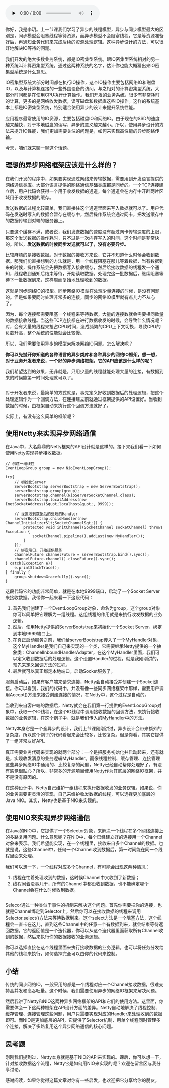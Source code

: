<audio id="audio" title="11 | 如何实现高性能的异步网络传输？" controls="" preload="none"><source id="mp3" src="https://static001.geekbang.org/resource/audio/80/c5/80b1c8378ab20dd5dece5250289766c5.mp3"></audio>

你好，我是李玥。上一节课我们学习了异步的线程模型，异步与同步模型最大的区别是，同步模型会阻塞线程等待资源，而异步模型不会阻塞线程，它是等资源准备好后，再通知业务代码来完成后续的资源处理逻辑。这种异步设计的方法，可以很好地解决IO等待的问题。

我们开发的绝大多数业务系统，都是IO密集型系统。跟IO密集型系统相对的另一种系统叫计算密集型系统。通过这两种系统的名字，估计你也能大概猜出来IO密集型系统是什么意思。

IO密集型系统大部分时间都在执行IO操作，这个IO操作主要包括网络IO和磁盘IO，以及与计算机连接的一些外围设备的访问。与之相对的计算密集型系统，大部分时间都是在使用CPU执行计算操作。我们开发的业务系统，很少有非常耗时的计算，更多的是网络收发数据，读写磁盘和数据库这些IO操作。这样的系统基本上都是IO密集型系统，特别适合使用异步的设计来提升系统性能。

应用程序最常使用的IO资源，主要包括磁盘IO和网络IO。由于现在的SSD的速度越来越快，对于本地磁盘的读写，异步的意义越来越小。所以，使用异步设计的方法来提升IO性能，我们更加需要关注的问题是，如何来实现高性能的异步网络传输。

今天，咱们就来聊一聊这个话题。

## 理想的异步网络框架应该是什么样的？

在我们开发的程序中，如果要实现通过网络来传输数据，需要用到开发语言提供的网络通信类库。大部分语言提供的网络通信基础类库都是同步的。一个TCP连接建立后，用户代码会获得一个用于收发数据的通道，每个通道会在内存中开辟两片区域用于收发数据的缓存。

发送数据的过程比较简单，我们直接往这个通道里面来写入数据就可以了。用户代码在发送时写入的数据会暂存在缓存中，然后操作系统会通过网卡，把发送缓存中的数据传输到对端的服务器上。

只要这个缓存不满，或者说，我们发送数据的速度没有超过网卡传输速度的上限，那这个发送数据的操作耗时，只不过是一次内存写入的时间，这个时间是非常快的。所以，**发送数据的时候同步发送就可以了，没有必要异步。**

比较麻烦的是接收数据。对于数据的接收方来说，它并不知道什么时候会收到数据。那我们能直接想到的方法就是，用一个线程阻塞在那儿等着数据，当有数据到来的时候，操作系统会先把数据写入接收缓存，然后给接收数据的线程发一个通知，线程收到通知后结束等待，开始读取数据。处理完这一批数据后，继续阻塞等待下一批数据到来，这样周而复始地处理收到的数据。

<img src="https://static001.geekbang.org/resource/image/4c/b2/4c94c5e1e437ac087ef3b50acf8dceb2.jpg" alt=""><br>
这就是同步网络IO的模型。同步网络IO模型在处理少量连接的时候，是没有问题的。但是如果要同时处理非常多的连接，同步的网络IO模型就有点儿力不从心了。

因为，每个连接都需要阻塞一个线程来等待数据，大量的连接数就会需要相同数量的数据接收线程。当这些TCP连接都在进行数据收发的时候，会导致什么情况呢？对，会有大量的线程来抢占CPU时间，造成频繁的CPU上下文切换，导致CPU的负载升高，整个系统的性能就会比较慢。

所以，我们需要使用异步的模型来解决网络IO问题。怎么解决呢？

**你可以先抛开你知道的各种语言的异步类库和各种异步的网络IO框架，想一想，对于业务开发者来说，一个好的异步网络框架，它的API应该是什么样的呢？**

我们希望达到的效果，无非就是，只用少量的线程就能处理大量的连接，有数据到来的时候能第一时间处理就可以了。

<img src="https://static001.geekbang.org/resource/image/49/d6/49ca88d34fc5c4815d20189770cf76d6.jpg" alt="">

对于开发者来说，最简单的方式就是，事先定义好收到数据后的处理逻辑，把这个处理逻辑作为一个回调方法，在连接建立前就通过框架提供的API设置好。当收到数据的时候，由框架自动来执行这个回调方法就好了。

实际上，有没有这么简单的框架呢？

## 使用Netty来实现异步网络通信

在Java中，大名鼎鼎的Netty框架的API设计就是这样的。接下来我们看一下如何使用Netty实现异步接收数据。

```
// 创建一组线性
EventLoopGroup group = new NioEventLoopGroup();

try{
    // 初始化Server
    ServerBootstrap serverBootstrap = new ServerBootstrap();
    serverBootstrap.group(group);
    serverBootstrap.channel(NioServerSocketChannel.class);
    serverBootstrap.localAddress(new InetSocketAddress(&quot;localhost&quot;, 9999));

    // 设置收到数据后的处理的Handler
    serverBootstrap.childHandler(new ChannelInitializer&lt;SocketChannel&gt;() {
        protected void initChannel(SocketChannel socketChannel) throws Exception {
            socketChannel.pipeline().addLast(new MyHandler());
        }
    });
    // 绑定端口，开始提供服务
    ChannelFuture channelFuture = serverBootstrap.bind().sync();
    channelFuture.channel().closeFuture().sync();
} catch(Exception e){
    e.printStackTrace();
} finally {
    group.shutdownGracefully().sync();
}

```

这段代码它的功能非常简单，就是在本地9999端口，启动了一个Socket Server来接收数据。我带你一起来看一下这段代码：

1. 首先我们创建了一个EventLoopGroup对象，命名为group，这个group对象你可以简单把它理解为一组线程。这组线程的作用就是来执行收发数据的业务逻辑。
1. 然后，使用Netty提供的ServerBootstrap来初始化一个Socket Server，绑定到本地9999端口上。
1. 在真正启动服务之前，我们给serverBootstrap传入了一个MyHandler对象，这个MyHandler是我们自己来实现的一个类，它需要继承Netty提供的一个抽象类：ChannelInboundHandlerAdapter，在这个MyHandler里面，我们可以定义收到数据后的处理逻辑。这个设置Handler的过程，就是我刚刚讲的，预先来定义回调方法的过程。
1. 最后就可以真正绑定本地端口，启动Socket服务了。

服务启动后，如果有客户端来请求连接，Netty会自动接受并创建一个Socket连接。你可以看到，我们的代码中，并没有像一些同步网络框架中那样，需要用户调用Accept()方法来接受创建连接的情况，在Netty中，这个过程是自动的。

当收到来自客户端的数据后，Netty就会在我们第一行提供的EventLoopGroup对象中，获取一个IO线程，在这个IO线程中调用接收数据的回调方法，来执行接收数据的业务逻辑，在这个例子中，就是我们传入的MyHandler中的方法。

Netty本身它是一个全异步的设计，我们上节课刚刚讲过，异步设计会带来额外的复杂度，所以这个例子的代码看起来会比较多，比较复杂。但是你看，其实它提供了一组非常友好API。

真正需要业务代码来实现的就两个部分：一个是把服务初始化并启动起来，还有就是，实现收发消息的业务逻辑MyHandler。而像线程控制、缓存管理、连接管理这些异步网络IO中通用的、比较复杂的问题，Netty已经自动帮你处理好了，有没有感觉很贴心？所以，非常多的开源项目使用Netty作为其底层的网络IO框架，并不是没有原因的。

在这种设计中，Netty自己维护一组线程来执行数据收发的业务逻辑。如果说，你的业务需要更灵活的实现，自己来维护收发数据的线程，可以选择更加底层的Java NIO。其实，Netty也是基于NIO来实现的。

## 使用NIO来实现异步网络通信

在Java的NIO中，它提供了一个Selector对象，来解决一个线程在多个网络连接上的多路复用问题。什么意思呢？在NIO中，每个已经建立好的连接用一个Channel对象来表示。我们希望能实现，在一个线程里，接收来自多个Channel的数据。也就是说，这些Channel中，任何一个Channel收到数据后，第一时间能在同一个线程里面来处理。

我们可以想一下，一个线程对应多个Channel，有可能会出现这两种情况：

1. 线程在忙着处理收到的数据，这时候Channel中又收到了新数据；
1. 线程闲着没事儿干，所有的Channel中都没收到数据，也不能确定哪个Channel会在什么时候收到数据。

<img src="https://static001.geekbang.org/resource/image/a8/50/a8bb4e812db8601d54933771f3614350.jpg" alt="">

Selecor通过一种类似于事件的机制来解决这个问题。首先你需要把你的连接，也就是Channel绑定到Selector上，然后你可以在接收数据的线程来调用Selector.select()方法来等待数据到来。这个select方法是一个阻塞方法，这个线程会一直卡在这儿，直到这些Channel中的任意一个有数据到来，就会结束等待返回数据。它的返回值是一个迭代器，你可以从这个迭代器里面获取所有Channel收到的数据，然后来执行你的数据接收的业务逻辑。

你可以选择直接在这个线程里面来执行接收数据的业务逻辑，也可以将任务分发给其他的线程来执行，如何选择完全可以由你的代码来控制。

## 小结

传统的同步网络IO，一般采用的都是一个线程对应一个Channel接收数据，很难支持高并发和高吞吐量。这个时候，我们需要使用异步的网络IO框架来解决问题。

然后我讲了Netty和NIO这两种异步网络框架的API和它们的使用方法。这里面，你需要体会一下这两种框架在API设计方面的差异。Netty自动地解决了线程控制、缓存管理、连接管理这些问题，用户只需要实现对应的Handler来处理收到的数据即可。而NIO是更加底层的API，它提供了Selector机制，用单个线程同时管理多个连接，解决了多路复用这个异步网络通信的核心问题。

## 思考题

刚刚我们提到过，Netty本身就是基于NIO的API来实现的。课后，你可以想一下，针对接收数据这个流程，Netty它是如何用NIO来实现的呢？欢迎在留言区与我分享讨论。

感谢阅读，如果你觉得这篇文章对你有一些启发，也欢迎把它分享给你的朋友。


